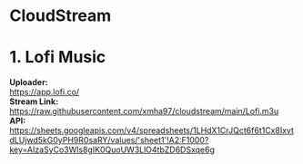 # CloudStream
# 1. Lofi Music
**Uploader:**  
https://app.lofi.co/  
**Stream Link:**  
https://raw.githubusercontent.com/xmha97/cloudstream/main/Lofi.m3u  
**API:**  
https://sheets.googleapis.com/v4/spreadsheets/1LHdX1CrJQct6f6t1Cx8IxvtdLUjwd5kG0yPH9R0saRY/values/'sheet1'!A2:F1000?key=AIzaSyCo3Wls8gIK0QuoUW3LlO4tbZD6DSxqe6g  

